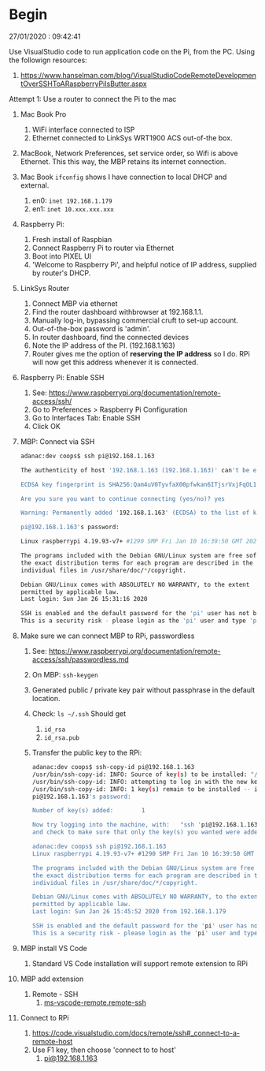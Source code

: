 # Begin

27/01/2020 : 09:42:41

Use VisualStudio code to run application code on the Pi, from the PC. Using the followign resources:

1. https://www.hanselman.com/blog/VisualStudioCodeRemoteDevelopmentOverSSHToARaspberryPiIsButter.aspx

Attempt 1: Use a router to connect the Pi to the mac

1. Mac Book Pro

   1. WiFi interface connected to ISP
   2. Ethernet connected to LinkSys WRT1900 ACS out-of-the box.

2. MacBook, Network Preferences, set service order, so Wifi is above Ethernet. This this way, the MBP retains its internet connection. 

3. Mac Book `ifconfig` shows I have connection to local DHCP and external.

   1. en0: `inet 192.168.1.179`
   2. en1: `inet 10.xxx.xxx.xxx`

4. Raspberry Pi:

   1. Fresh install of Raspbian
   2. Connect Raspberry Pi to router via Ethernet
   3. Boot into PIXEL UI
   4. 'Welcome to Raspberry Pi', and helpful notice of IP address, supplied by router's DHCP.

5. LinkSys Router
   1. Connect MBP via ethernet
   2. Find the router dashboard withbrowser at 192.168.1.1.
   3. Manually log-in, bypassing commercial cruft to set-up account.
   4. Out-of-the-box password is 'admin'.
   5. In router dashboard, find the connected devices
   6. Note the IP address of the PI. (192.168.1.163)
   7. Router gives me the option of **reserving the IP address** so I do. RPi will now get this address whenever it is connected. 

6. Raspberry Pi: Enable SSH

   1. See: https://www.raspberrypi.org/documentation/remote-access/ssh/
   2. Go to Preferences > Raspberry Pi Configuration
   3. Go to Interfaces Tab: Enable SSH 
   4. Click OK

7. MBP: Connect via SSH

   ```bash
   adanac:dev coops$ ssh pi@192.168.1.163
   
   The authenticity of host '192.168.1.163 (192.168.1.163)' can't be established.
   
   ECDSA key fingerprint is SHA256:Qam4uV0TyvfaX00pfwkan6ITjsrVxjFqOL1H5/3l3cs.
   
   Are you sure you want to continue connecting (yes/no)? yes
   
   Warning: Permanently added '192.168.1.163' (ECDSA) to the list of known hosts.
   
   pi@192.168.1.163's password: 
   
   Linux raspberrypi 4.19.93-v7+ #1290 SMP Fri Jan 10 16:39:50 GMT 2020 armv7l
   
   The programs included with the Debian GNU/Linux system are free software;
   the exact distribution terms for each program are described in the
   individual files in /usr/share/doc/*/copyright.
   
   Debian GNU/Linux comes with ABSOLUTELY NO WARRANTY, to the extent
   permitted by applicable law.
   Last login: Sun Jan 26 15:31:16 2020
   
   SSH is enabled and the default password for the 'pi' user has not been changed.
   This is a security risk - please login as the 'pi' user and type 'passwd' to set a new password.
   
   ```

8. Make sure we can connect MBP to RPi, passwordless

   1. See: https://www.raspberrypi.org/documentation/remote-access/ssh/passwordless.md

   2. On MBP: `ssh-keygen`

   3. Generated public / private key pair without passphrase in the default location.

   4. Check: `ls ~/.ssh` Should get 

      1. `id_rsa`	
      2. `id_rsa.pub`

   5. Transfer the public key to the RPi:

      ```bash
      adanac:dev coops$ ssh-copy-id pi@192.168.1.163
      /usr/bin/ssh-copy-id: INFO: Source of key(s) to be installed: "/Users/coops/.ssh/id_rsa.pub"
      /usr/bin/ssh-copy-id: INFO: attempting to log in with the new key(s), to filter out any that are already installed
      /usr/bin/ssh-copy-id: INFO: 1 key(s) remain to be installed -- if you are prompted now it is to install the new keys
      pi@192.168.1.163's password: 
      
      Number of key(s) added:        1
      
      Now try logging into the machine, with:   "ssh 'pi@192.168.1.163'"
      and check to make sure that only the key(s) you wanted were added.
      
      adanac:dev coops$ ssh pi@192.168.1.163
      Linux raspberrypi 4.19.93-v7+ #1290 SMP Fri Jan 10 16:39:50 GMT 2020 armv7l
      
      The programs included with the Debian GNU/Linux system are free software;
      the exact distribution terms for each program are described in the
      individual files in /usr/share/doc/*/copyright.
      
      Debian GNU/Linux comes with ABSOLUTELY NO WARRANTY, to the extent
      permitted by applicable law.
      Last login: Sun Jan 26 15:45:52 2020 from 192.168.1.179
      
      SSH is enabled and the default password for the 'pi' user has not been changed.
      This is a security risk - please login as the 'pi' user and type 'passwd' to set a new password.
      ```

      

9. MBP install VS Code

   1. Standard VS Code installation will support remote extension to RPi

10. MBP add extension

    1. Remote - SSH
       1. [ms-vscode-remote.remote-ssh](https://code.visualstudio.com/docs/remote/ssh)

11. Connect to RPi
    1. https://code.visualstudio.com/docs/remote/ssh#_connect-to-a-remote-host
    2. Use F1 key, then choose 'connect to to host'
       1. pi@192.168.1.163 

